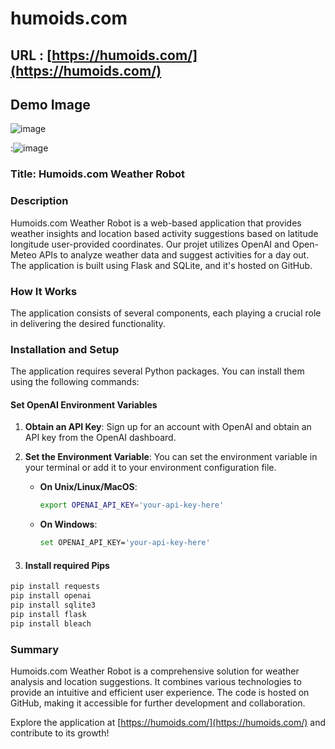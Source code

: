 # humoids.com
## URL : [https://humoids.com/](https://humoids.com/) 


## Demo Image
![image](https://github.com/graylan0/psycho-detection/assets/34530588/23e5a510-e13b-44df-84c7-8b58338abcdb)

:![image](https://github.com/graylan0/humoids.com/assets/34530588/fa61b228-cd45-4443-a8e5-493581e20742)

### Title: Humoids.com Weather Robot

### Description
Humoids.com Weather Robot is a web-based application that provides weather insights and location based activity suggestions based on latitude longitude user-provided coordinates. Our projet utilizes OpenAI and Open-Meteo APIs to analyze weather data and suggest activities for a day out. The application is built using Flask and SQLite, and it's hosted on GitHub.

### How It Works
The application consists of several components, each playing a crucial role in delivering the desired functionality.

### Installation and Setup
The application requires several Python packages. You can install them using the following commands:


#### Set OpenAI Environment Variables
1. **Obtain an API Key**: Sign up for an account with OpenAI and obtain an API key from the OpenAI dashboard.

2. **Set the Environment Variable**: You can set the environment variable in your terminal or add it to your environment configuration file.

   - **On Unix/Linux/MacOS**:
     ```bash
     export OPENAI_API_KEY='your-api-key-here'
     ```

   - **On Windows**:
     ```bash
     set OPENAI_API_KEY='your-api-key-here'
     ```
3. #### Install required Pips

```bash
pip install requests
pip install openai
pip install sqlite3
pip install flask
pip install bleach
```
### Summary
Humoids.com Weather Robot is a comprehensive solution for weather analysis and location suggestions. It combines various technologies to provide an intuitive and efficient user experience. The code is hosted on GitHub, making it accessible for further development and collaboration.

Explore the application at [https://humoids.com/](https://humoids.com/) and contribute to its growth!
